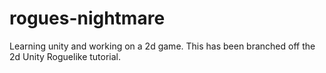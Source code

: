 # rogues-nightmare

Learning unity and working on a 2d game. This has been branched off the 2d Unity Roguelike tutorial.
